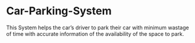 # Car-Parking-System
This System helps the car’s driver to park their car with minimum wastage of time with accurate information of the availability of the space to park.  
